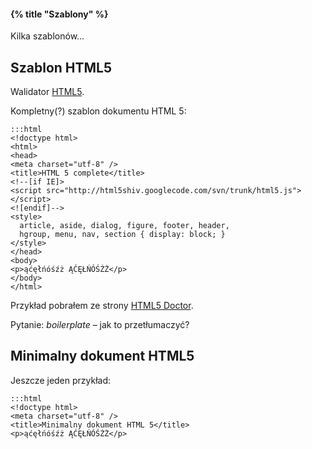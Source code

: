 #### {% title "Szablony" %}

Kilka szablonów…

## Szablon HTML5

Walidator [HTML5](http://validator.whatwg.org/).

Kompletny(?) szablon dokumentu HTML 5:

    :::html
    <!doctype html>
    <html>
    <head>
    <meta charset="utf-8" />
    <title>HTML 5 complete</title>
    <!--[if IE]>
    <script src="http://html5shiv.googlecode.com/svn/trunk/html5.js"></script>
    <![endif]-->
    <style>
      article, aside, dialog, figure, footer, header,
      hgroup, menu, nav, section { display: block; }
    </style>
    </head>
    <body>
    <p>ąćęłńóśźż ĄĆĘŁŃÓŚŹŻ</p>
    </body>
    </html>

Przykład pobrałem ze strony
[HTML5 Doctor](http://html5doctor.com/html-5-boilerplates/).

Pytanie: *boilerplate* – jak to przetłumaczyć?


## Minimalny dokument HTML5

Jeszcze jeden przykład:

    :::html
    <!doctype html>
    <meta charset="utf-8" />
    <title>Minimalny dokument HTML 5</title>
    <p>ąćęłńóśźż ĄĆĘŁŃÓŚŹŻ</p>
